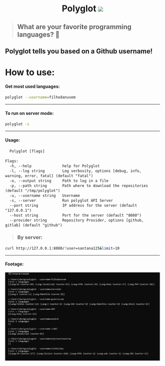 <div align="center"><h1>Polyglot  <img src="https://github.com/filhodanuvem/polyglot/workflows/CI/badge.svg"></h1></div>

> ## What are your favorite programming languages? 👅
## __**Polyglot**__ tells you based on a Github username!

# How to use:
#### Get most used languages:
```bash
polyglot --username=filhodanuvem
```
---
#### To run on server mode:
```bash
polyglot -s
```
---
#### Usage:
```
  Polyglot [flags]

Flags:
  -h, --help              help for Polyglot
  -l, --log string        Log verbosity, options [debug, info, warning, error, fatal] (default "fatal")
  -o, --output string     Path to log in a file
  -p, --path string       Path where to download the repositories (default "/tmp/polyglot")
  -u, --username string   Username
  -s, --server            Run polyglot API Server
  --port string           IP address for the server (default "127.0.0.1")
  --host string           Port for the server (default "8080")
  --provider string       Repository Provider, options [github, gitlab] (default "github")
```

> ### By server:

```bash
curl http://127.0.0.1:8080/?user=santana125&limit=10
```
---

#### Footage:

![image](/assets/asset1.png)
